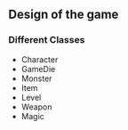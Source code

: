## Design of the game

### Different Classes

- Character
- GameDie
- Monster
- Item
- Level
- Weapon
- Magic
